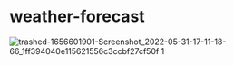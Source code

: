 # weather-forecast
![trashed-1656601901-Screenshot_2022-05-31-17-11-18-66_1ff394040e115621556c3ccbf27cf50f 1](https://user-images.githubusercontent.com/76426940/171208057-bef6a2db-65f2-4321-9da2-63fea464ae99.jpg)
